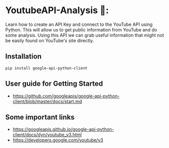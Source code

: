 # YoutubeAPI-Analysis 💫:
Learn how to create an API Key and connect to the YouTube API using Python. This will allow us to get public information from YouTube and do some analysis.
Using this API we can grab useful information that might not be easily found on YouTube's site directly. 

## Installation
`pip install google-api-python-client`
## User guide for Getting Started
* https://github.com/googleapis/google-api-python-client/blob/master/docs/start.md
## Some important links

* https://googleapis.github.io/google-api-python-client/docs/dyn/youtube_v3.html
* https://developers.google.com/youtube/v3
